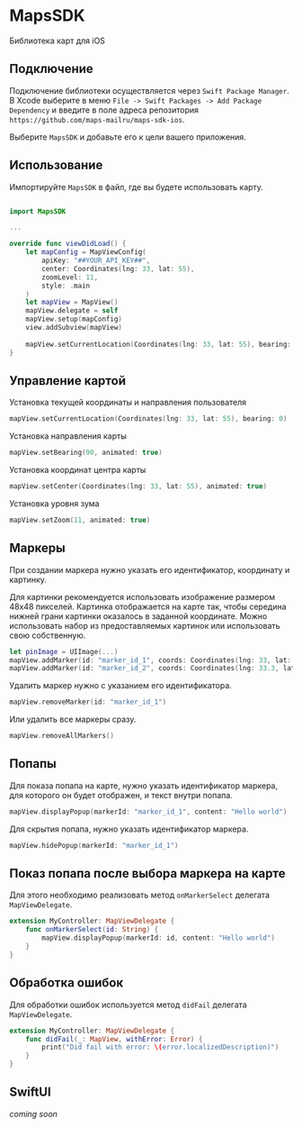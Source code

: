 # MapsSDK
Библиотека карт для iOS

## Подключение

Подключение библиотеки осуществляется через `Swift Package Manager`. В Xcode выберите в меню `File -> Swift Packages -> Add Package Dependency` и введите в поле адреса репозитория `https://github.com/maps-mailru/maps-sdk-ios`.

Выберите `MapsSDK` и добавьте его к цели вашего приложения.

## Использование

Импортируйте `MapsSDK` в файл, где вы будете использовать карту.

```swift

import MapsSDK

...

override func viewDidLoad() {
    let mapConfig = MapViewConfig(
        apiKey: "##YOUR_API_KEY##",
        center: Coordinates(lng: 33, lat: 55),
        zoomLevel: 11,
        style: .main
    )
    let mapView = MapView()
    mapView.delegate = self
    mapView.setup(mapConfig)
    view.addSubview(mapView)
    
    mapView.setCurrentLocation(Coordinates(lng: 33, lat: 55), bearing: 0)
}


```

## Управление картой


Установка текущей координаты и направления пользователя

```swift
mapView.setCurrentLocation(Coordinates(lng: 33, lat: 55), bearing: 0)
```

Установка направления карты

```swift
mapView.setBearing(90, animated: true)
```

Установка координат центра карты

```swift
mapView.setCenter(Coordinates(lng: 33, lat: 55), animated: true)
```

Установка уровня зума

```swift
mapView.setZoom(11, animated: true)
```

## Маркеры

При создании маркера нужно указать его идентификатор, координату и картинку.

Для картинки рекомендуется использовать изображение размером 48х48 пикселей.
Картинка отображается на карте так, чтобы середина нижней грани картинки оказалось в заданной координате.
Можно использовать набор из предоставляемых картинок или использовать свою собственную.

```swift
let pinImage = UIImage(...) 
mapView.addMarker(id: "marker_id_1", coords: Coordinates(lng: 33, lat: 55), image: .electricPin)
mapView.addMarker(id: "marker_id_2", coords: Coordinates(lng: 33.3, lat: 55.5), image: .custom(pinImage))
```

Удалить маркер нужно с указанием его идентификатора.

```swift
mapView.removeMarker(id: "marker_id_1")
```

Или удалить все маркеры сразу.

```swift
mapView.removeAllMarkers()
```

## Попапы

Для показа попапа на карте, нужно указать идентификатор маркера, для которого он будет отображен, и текст внутри попапа.

```swift
mapView.displayPopup(markerId: "marker_id_1", content: "Hello world")
```

Для скрытия попапа, нужно указать идентификатор маркера.

```swift
mapView.hidePopup(markerId: "marker_id_1")
```

## Показ попапа после выбора маркера на карте

Для этого необходимо реализовать метод `onMarkerSelect` делегата `MapViewDelegate`.

```swift
extension MyController: MapViewDelegate {
    func onMarkerSelect(id: String) {
        mapView.displayPopup(markerId: id, content: "Hello world")
    }
}
```

## Обработка ошибок

Для обработки ошибок используется метод `didFail` делегата `MapViewDelegate`.

```swift
extension MyController: MapViewDelegate {
    func didFail(_: MapView, withError: Error) {
        print("Did fail with error: \(error.localizedDescription)")
    }
}
```

## SwiftUI

*coming soon*
